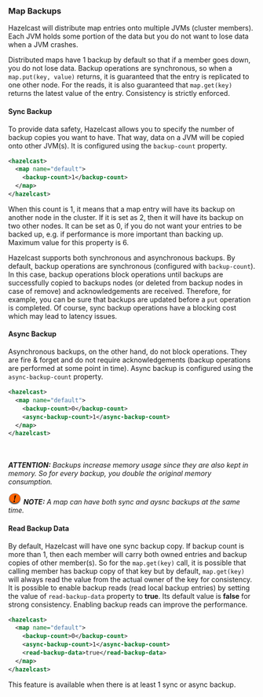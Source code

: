 


### Map Backups


Hazelcast will distribute map entries onto multiple JVMs (cluster members). Each JVM holds some portion of the data but you do not want to lose data when a JVM crashes.
 
Distributed maps have 1 backup by default so that if a member goes down, you do not lose data. Backup operations are synchronous, so when a `map.put(key, value)` returns, it is guaranteed that the entry is replicated to one other node. For the reads, it is also guaranteed that `map.get(key)` returns the latest value of the entry. Consistency is strictly enforced.


#### Sync Backup

To provide data safety, Hazelcast allows you to specify the number of backup copies you want to have. That way, data on a JVM will be copied onto other JVM(s). It is configured using the `backup-count` property.

```xml
<hazelcast>
  <map name="default">
    <backup-count>1</backup-count>
  </map>
</hazelcast>
```

When this count is 1, it means that a map entry will have its backup on another node in the cluster. If it is set as 2, then it will have its backup on two other nodes. It can be set as 0, if you do not want your entries to be backed up, e.g. if performance is more important than backing up. Maximum value for this property is 6.

Hazelcast supports both synchronous and asynchronous backups. By default, backup operations are synchronous (configured with `backup-count`). In this case, backup operations block operations until backups are successfully copied to backups nodes (or deleted from backup nodes in case of remove) and acknowledgements are received. Therefore, for example, you can be sure that backups are updated before a `put` operation is completed. Of course, sync backup operations have a blocking cost which may lead to latency issues.

#### Async Backup

Asynchronous backups, on the other hand, do not block operations. They are fire & forget and do not require acknowledgements (backup operations are performed at some point in time). Async backup is configured using the `async-backup-count` property.
 

```xml
<hazelcast>
  <map name="default">
    <backup-count>0</backup-count>
    <async-backup-count>1</async-backup-count>
  </map>
</hazelcast>
```

<br></br>
***ATTENTION:*** *Backups increase memory usage since they are also kept in memory. So for every backup, you  double the original memory consumption.*

![image](images/NoteSmall.jpg) ***NOTE:*** *A map can have both sync and aysnc backups at the same time.*



#### Read Backup Data

By default, Hazelcast will have one sync backup copy. If backup count is more than 1, then each member will carry both owned entries and backup copies of other member(s). So for the `map.get(key)` call, it is possible that calling member has backup copy of that key but by default, `map.get(key)` will always read the value from the actual owner of the key for consistency.
It is possible to enable backup reads (read local backup entries) by setting the value of `read-backup-data` property to **true**. Its default value is **false** for strong consistency. Enabling backup reads can improve the performance. 

```xml
<hazelcast>
  <map name="default">
    <backup-count>0</backup-count>
    <async-backup-count>1</async-backup-count>
    <read-backup-data>true</read-backup-data>
  </map>
</hazelcast>
```

This feature is available when there is at least 1 sync or async backup.
